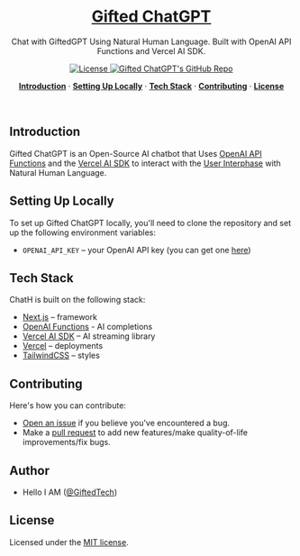 <a href="https://giftedgpt.vercel.app">
  <h1 align="center">Gifted ChatGPT</h1>
</a>

<p align="center">
  Chat with GiftedGPT Using Natural Human Language. Built with OpenAI API Functions and Vercel AI SDK. 
</p>

<p align="center">
  <a href="https://github.com/Giftedmaurice/giftedgpt/blob/main/LICENSE">
    <img src="https://img.shields.io/github/license/steven-tey/chathn?label=license&logo=github&color=f80&logoColor=fff" alt="License" />
  </a>
  <a href="https://github.com/Giftedmaurice/giftedgpt"><img src="https://img.shields.io/github/stars/steven-tey/chathn?style=social" alt="Gifted ChatGPT's GitHub Repo"></a>
</p>

<p align="center">
  <a href="#introduction"><strong>Introduction</strong></a> ·
  <a href="#setting-up-locally"><strong>Setting Up Locally</strong></a> ·
  <a href="#tech-stack"><strong>Tech Stack</strong></a> ·
  <a href="#contributing"><strong>Contributing</strong></a> ·
  <a href="#license"><strong>License</strong></a>
</p>
<br/>

## Introduction

Gifted ChatGPT is an Open-Source AI chatbot that Uses [OpenAI API Functions](https://platform.openai.com/docs/guides/gpt/function-calling) and the [Vercel AI SDK](https://sdk.vercel.ai/docs) to interact with the [User Interphase](https://github.com/Giftedmaurice/giftedgpt) with Natural Human Language.

## Setting Up Locally

To set up Gifted ChatGPT locally, you'll need to clone the repository and set up the following environment variables:

- `OPENAI_API_KEY` – your OpenAI API key (you can get one [here](https://platform.openai.com/account/api-keys))

## Tech Stack

ChatH is built on the following stack:

- [Next.js](https://nextjs.org/) – framework
- [OpenAI Functions](https://platform.openai.com/docs/guides/gpt/function-calling) - AI completions
- [Vercel AI SDK](https://sdk.vercel.ai/docs) – AI streaming library
- [Vercel](https://vercel.com) – deployments
- [TailwindCSS](https://tailwindcss.com/) – styles

## Contributing

Here's how you can contribute:

- [Open an issue](https://github.com/Giftedmaurice/giftedgpt/issues) if you believe you've encountered a bug.
- Make a [pull request](https://github.com/Giftedmaurice/giftedgpt/pull) to add new features/make quality-of-life improvements/fix bugs.

## Author

- Hello I AM ([@GiftedTech](https://wa.me/254728782591))

## License

Licensed under the [MIT license](https://github.com/Giftedmaurice/giftedgpt/blob/main/LICENSE.md).

